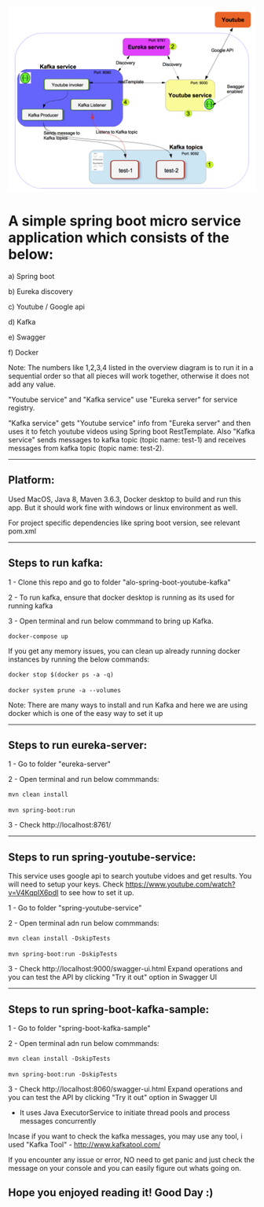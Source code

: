 

![Overview](https://github.com/alogithub1/alo-spring-boot-youtube-kafka/blob/master/Springboot-youtube-kafka-overview.png)


# A simple spring boot micro service application which consists of the below:

a) Spring boot

b) Eureka discovery

c) Youtube / Google api

d) Kafka

e) Swagger

f) Docker

Note: The numbers like 1,2,3,4 listed in the overview diagram is to run it in a sequential order so that all pieces will work together, otherwise it does not add any value.

"Youtube service" and "Kafka service" use "Eureka server" for service registry.

"Kafka service" gets "Youtube service" info from "Eureka server" and then uses it to fetch youtube videos using Spring boot RestTemplate. Also "Kafka service" sends messages to kafka topic (topic name: test-1) and receives messages from kafka topic (topic name: test-2).

-----------------------------------
## Platform:

Used MacOS, Java 8, Maven 3.6.3, Docker desktop to build and run this app. But it should work fine with windows or linux environment as well.

For project specific dependencies like spring boot version, see relevant pom.xml

-----------------------------------
## Steps to run kafka:

1 - Clone this repo and go to folder "alo-spring-boot-youtube-kafka"

2 - To run kafka, ensure that docker desktop is running as its used for running kafka

3 - Open terminal and run below commmand to bring up Kafka.
    
    docker-compose up
    
   If you get any memory issues, you can clean up already running docker instances by running the below commands:
   
    docker stop $(docker ps -a -q)

    docker system prune -a --volumes
    
Note: There are many ways to install and run Kafka and here we are using docker which is one of the easy way to set it up

-----------------------------------
## Steps to run eureka-server:

1 - Go to folder "eureka-server"

2 - Open terminal and run below commmands:

    mvn clean install
    
    mvn spring-boot:run
    
3 - Check http://localhost:8761/ 

-----------------------------------
## Steps to run spring-youtube-service:

This service uses google api to search youtube vidoes and get results. You will need to setup your keys.
Check https://www.youtube.com/watch?v=V4KqpIX6pdI to see how to set it up.

1 - Go to folder "spring-youtube-service"

2 - Open terminal adn run below commmands:

    mvn clean install -DskipTests
    
    mvn spring-boot:run -DskipTests
    
3 - Check http://localhost:9000/swagger-ui.html Expand operations and you can test the API by clicking "Try it out" option in Swagger UI

-----------------------------------
## Steps to run spring-boot-kafka-sample:

1 - Go to folder "spring-boot-kafka-sample"

2 - Open terminal adn run below commmands:

    mvn clean install -DskipTests
    
    mvn spring-boot:run -DskipTests
    
3 - Check http://localhost:8060/swagger-ui.html Expand operations and you can test the API by clicking "Try it out" option in Swagger UI

* It uses Java ExecutorService to initiate thread pools and process messages concurrently

Incase if you want to check the kafka messages, you may use any tool, i used "Kafka Tool" - http://www.kafkatool.com/


If you encounter any issue or error, NO need to get panic and just check the message on your console and you can easily figure out whats going on.


## Hope you enjoyed reading it! Good Day :)
